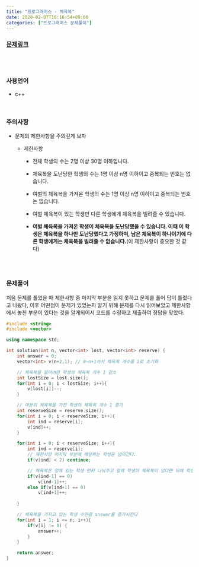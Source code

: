```yaml
---
title: "프로그래머스 - 체육복"
date: 2020-02-07T16:16:54+09:00
categories: ["프로그래머스 문제풀이"]
---
```


### [문제링크](https://programmers.co.kr/learn/courses/30/lessons/42862)

<br><br>

### 사용언어

- c++

<br><vr>

### 주의사항

- 문제의 제한사항을 주의깊게 보자

  - 제한사항

    - 전체 학생의 수는 2명 이상 30명 이하입니다.

    - 체육복을 도난당한 학생의 수는 1명 이상 n명 이하이고 중복되는 번호는 없습니다.

    - 여벌의 체육복을 가져온 학생의 수는 1명 이상 n명 이하이고 중복되는 번호는 없습니다.

    - 여벌 체육복이 있는 학생만 다른 학생에게 체육복을 빌려줄 수 있습니다.

    - **여벌 체육복을 가져온 학생이 체육복을 도난당했을 수 있습니다. 이때 이 학생은 체육복을 하나만 도난당했다고 가정하며, 남은 체육복이 하나이기에 다른 학생에게는 체육복을 빌려줄 수 없습니다.**(이 제한사항이 중요한 것 같다)

<br><br>

### 문제풀이

처음 문제를 풀었을 때 제한사항 중 마지막 부분을 읽지 못하고 문제를 풀어 답이 틀렸다고 나왔다, 이후 어떤점이 문제가 있었는지 알기 위해 문제를 다시 읽어보았고 제한사항에서 놓친 부분이 있다는 것을 알게되어서 코드를 수정하고 제출하여 정답을 맞았다.

~~~c++
#include <string>
#include <vector>

using namespace std;

int solution(int n, vector<int> lost, vector<int> reserve) {
    int answer = 0;
    vector<int> v(n+2,1); // 0~n+1까지 체육복 개수를 1로 초기화

    // 체육복을 잃어버린 학생의 체육복 개수 1 감소
    int lostSize = lost.size();
    for(int i = 0; i < lostSize; i++){
        v[lost[i]]--;
    }

    // 여분의 체육복을 가진 학생의 체육복 개수 1 증가
    int reserveSize = reserve.size();    
    for(int i = 0; i < reserveSize; i++){
        int ind = reserve[i];
        v[ind]++;
    }

    for(int i = 0; i < reserveSize; i++){
        int ind = reserve[i];
        // 제한사항 마지막 부분에 해당하는 학생은 넘어간다.
        if(v[ind] < 2) continue;

        // 체육복은 앞에 있는 학생 먼저 나눠주고 앞에 학생이 체육복이 있다면 뒤에 학생을 확인한다.
        if(v[ind-1] == 0)
            v[ind-1]++;
        else if(v[ind+1] == 0)
            v[ind+1]++;
        
    }

    // 체육복을 가지고 있는 학생 수만큼 answer를 증가시킨다
    for(int i = 1; i <= n; i++){
        if(v[i] != 0) {
            answer++;
        }
    }

    return answer;
}
~~~

